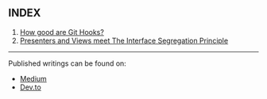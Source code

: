 INDEX
---

1. [How good are Git Hooks?](1-git-hooks/git-hooks.md)
1. [Presenters and Views meet The Interface Segregation Principle](2-presenters-views-interfaces/presenters-views-interfaces.md)

*****

Published writings can be found on:
* [Medium](https://medium.com/@hector6872)
* [Dev.to](https://dev.to/hector6872)